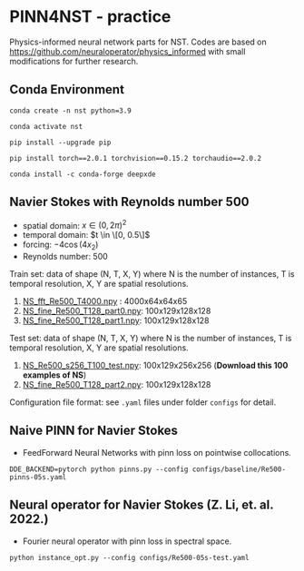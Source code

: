 # PINN4NST - practice
Physics-informed neural network parts for NST. Codes are based on https://github.com/neuraloperator/physics_informed with small modifications for further research.

## Conda Environment
```
conda create -n nst python=3.9

conda activate nst

pip install --upgrade pip

pip install torch==2.0.1 torchvision==0.15.2 torchaudio==2.0.2

conda install -c conda-forge deepxde
```

## Navier Stokes with Reynolds number 500
- spatial domain: $x\in (0, 2\pi)^2$
- temporal domain: $t \in \[0, 0.5\]$
- forcing: $-4\cos(4x_2)$
- Reynolds number: 500

Train set: data of shape (N, T, X, Y) where N is the number of instances, T is temporal resolution, X, Y are spatial resolutions. 
1. [NS_fft_Re500_T4000.npy](https://hkzdata.s3.us-west-2.amazonaws.com/PINO/data/NS_fft_Re500_T4000.npy) : 4000x64x64x65
2. [NS_fine_Re500_T128_part0.npy](https://hkzdata.s3.us-west-2.amazonaws.com/PINO/data/NS_fine_Re500_T128_part0.npy): 100x129x128x128
3. [NS_fine_Re500_T128_part1.npy](https://hkzdata.s3.us-west-2.amazonaws.com/PINO/data/NS_fine_Re500_T128_part1.npy): 100x129x128x128

Test set: data of shape (N, T, X, Y) where N is the number of instances, T is temporal resolution, X, Y are spatial resolutions. 
1. [NS_Re500_s256_T100_test.npy](https://hkzdata.s3.us-west-2.amazonaws.com/PINO/data/NS_Re500_s256_T100_test.npy): 100x129x256x256    (**Download this 100 examples of NS**)
2. [NS_fine_Re500_T128_part2.npy](https://hkzdata.s3.us-west-2.amazonaws.com/PINO/data/NS_fine_Re500_T128_part2.npy): 100x129x128x128

Configuration file format: see `.yaml` files under folder `configs` for detail. 

## Naive PINN for Navier Stokes
- FeedForward Neural Networks with pinn loss on pointwise collocations.
```
DDE_BACKEND=pytorch python pinns.py --config configs/baseline/Re500-pinns-05s.yaml
```

## Neural operator for Navier Stokes (Z. Li, et. al. 2022.)
- Fourier neural operator with pinn loss in spectral space.
```
python instance_opt.py --config configs/Re500-05s-test.yaml
```

